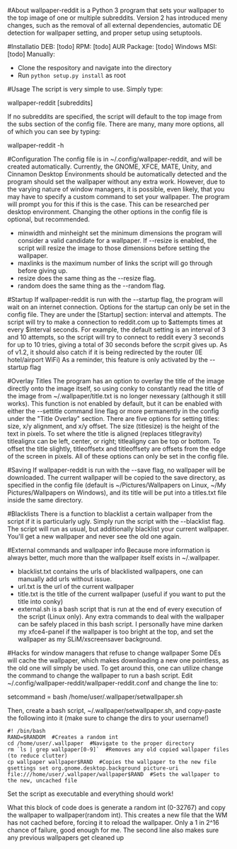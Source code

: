 #About
wallpaper-reddit is a Python 3 program that sets your wallpaper to the top image of one or multiple subreddits.  Version 2 has introduced meny changes, such as the removal of all external dependencies, automatic DE detection for wallpaper setting, and proper setup using setuptools.

#Installatio
DEB: [todo]
RPM: [todo]
AUR Package: [todo]
Windows MSI: [todo]
Manually:
- Clone the respository and navigate into the directory
- Run `python setup.py install` as root

#Usage
The script is very simple to use.  Simply type:

  wallpaper-reddit [subreddits]
  
If no subreddits are specified, the script will default to the top image from the subs section of the config file.  There are many, many more options, all of which you can see by typing:

  wallpaper-reddit -h

#Configuration
The config file is in ~/.config/wallpaper-reddit, and will be created automatically.  Currently, the GNOME, XFCE, MATE, Unity, and Cinnamon Desktop Environments should be automatically detected and the program should set the wallpaper without any extra work.  However, due to the varying nature of window managers, it is possible, even likely, that you may have to specify a custom command to set your wallpaper.  The program will prompt you for this if this is the case.  This can be researched per desktop environment.  Changing the other options in the config file is optional, but recommended.
- minwidth and minheight set the minimum dimensions the program will consider a valid candidate for a wallpaper.  If --resize is enabled, the script will resize the image to those dimensions before setting the wallpaper.
- maxlinks is the maximum number of links the script will go through before giving up.
- resize does the same thing as the --resize flag.
- random does the same thing as the --random flag.

#Startup
If wallpaper-reddit is run with the --startup flag, the program will wait on an internet connection.  Options for the startup can only be set in the config file.  They are under the [Startup] section: interval and attempts.  The script will try to make a connection to reddit.com up to $attempts times at every $interval seconds.  For example, the default setting is an interval of 3 and 10 attempts, so the script will try to connect to reddit every 3 seconds for up to 10 tries, giving a total of 30 seconds before the scrpit gives up.  As of v1.2, it should also catch if it is being redirected by the router (IE hotel/airport WiFi) As a reminder, this feature is only activated by the --startup flag

#Overlay Titles
The program has an option to overlay the title of the image directly onto the image itself, so using conky to constantly read the title of the image from ~/.wallpaper/title.txt is no longer nexessary (although it still works).  This function is not enabled by default, but it can be enabled with either the --settitle command line flag or more permanently in the config under the "Title Overlay" section.  There are five options for setting titles: size, x/y alignment, and x/y offset.  The size (titlesize) is the height of the text in pixels.  To set where the title is aligned (replaces titlegravity) titlealignx can be left, center, or right; titlealigny can be top or bottom.  To offset the title slightly, titleoffsetx and titleoffsety are offsets from the edge of the screen in pixels.  All of these options can only be set in the config file.

#Saving
If wallpaper-reddit is run with the --save flag, no wallpaper will be downloaded.  The current wallpaper will be copied to the save directory, as specified in the config file (default is ~/Pictures/Wallpapers on Linux, ~/My Pictures/Wallpapers on Windows), and its title will be put into a titles.txt file inside the same directory.

#Blacklists
There is a function to blacklist a certain wallpaper from the script if it is particularly ugly.  Simply run the script with the --blacklist flag.  The script will run as usual, but additionally blacklist your current wallpaper.  You'll get a new wallpaper and never see the old one again.

#External commands and wallpaper info
Because more information is always better, much more than the wallpaper itself exists in ~/.wallpaper.
- blacklist.txt contains the urls of blacklisted wallpapers, one can manually add urls without issue.
- url.txt is the url of the current wallpaper
- title.txt is the title of the current wallpaper (useful if you want to put the title into conky)
- external.sh is a bash script that is run at the end of every execution of the script (Linux only).  Any extra commands to deal with the wallpaper can be safely placed in this bash script.  I personally have mine darken my xfce4-panel if the wallpaper is too bright at the top, and set the wallpaper as my SLiM/xscreensaver background.

#Hacks for window managers that refuse to change wallpaper
Some DEs will cache the wallpaper, which makes downloading a new one pointless, as the old one will simply be used.  To get around this, one can utilize change the command to change the wallpaper to run a bash script.  Edit ~/.config/wallpaper-reddit/wallpaper-reddit.conf and change the line to:

  setcommand = bash /home/user/.wallpaper/setwallpaper.sh
  
Then, create a bash script, ~/.wallpaper/setwallpaper.sh, and copy-paste the following into it (make sure to change the dirs to your username!)

    #! /bin/bash
    RAND=$RANDOM  #Creates a random int
    cd /home/user/.wallpaper  #Navigate to the proper directory
    rm `ls | grep wallpaper[0-9]`  #Removes any old copied wallpaper files (to reduce clutter)
    cp wallpaper wallpaper$RAND  #Copies the wallpaper to the new file
    gsettings set org.gnome.desktop.background picture-uri file:///home/user/.wallpaper/wallpaper$RAND  #Sets the wallpaper to the new, uncached file
  
Set the script as executable and everything should work!

What this block of code does is generate a random int (0-32767) and copy the wallpaper to wallpaper(random int).  This creates a new file that the WM has not cached before, forcing it to reload the wallpaper.  Only a 1 in 2^16 chance of failure, good enough for me.  The second line also makes sure any previous wallpapers get cleaned up
